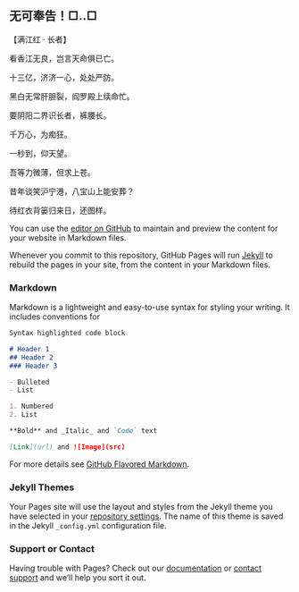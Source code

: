 ## 无可奉告！□..□


【满江红 · 长者】

看香江无良，岂言天命俱已亡。

十三亿，济济一心，处处严防。

黑白无常肝胆裂，阎罗殿上续命忙。

要阴阳二界识长者，裤腰长。

千万心，为痴狂。

一秒到，仰天望。

吾等力微薄，但求上苍。

昔年谈笑沪宁港，八宝山上能安葬？

待红衣背篓归来日，还图样。








You can use the [editor on GitHub](https://github.com/aragakiyui521/gakki/edit/master/README.md) to maintain and preview the content for your website in Markdown files.

Whenever you commit to this repository, GitHub Pages will run [Jekyll](https://jekyllrb.com/) to rebuild the pages in your site, from the content in your Markdown files.

### Markdown

Markdown is a lightweight and easy-to-use syntax for styling your writing. It includes conventions for

```markdown
Syntax highlighted code block

# Header 1
## Header 2
### Header 3

- Bulleted
- List

1. Numbered
2. List

**Bold** and _Italic_ and `Code` text

[Link](url) and ![Image](src)
```

For more details see [GitHub Flavored Markdown](https://guides.github.com/features/mastering-markdown/).

### Jekyll Themes

Your Pages site will use the layout and styles from the Jekyll theme you have selected in your [repository settings](https://github.com/aragakiyui521/gakki/settings). The name of this theme is saved in the Jekyll `_config.yml` configuration file.

### Support or Contact

Having trouble with Pages? Check out our [documentation](https://help.github.com/categories/github-pages-basics/) or [contact support](https://github.com/contact) and we’ll help you sort it out.
